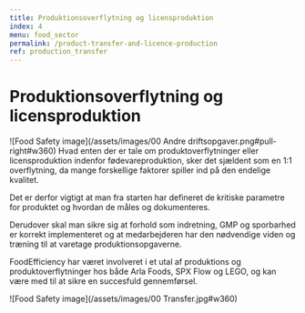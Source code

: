 ```yaml
---
title: Produktionsoverflytning og licensproduktion
index: 4
menu: food_sector
permalink: /product-transfer-and-licence-production
ref: production_transfer
---
```

# Produktionsoverflytning og licensproduktion

![Food Safety image](/assets/images/00 Andre driftsopgaver.png#pull-right#w360)
Hvad enten der er tale om produktoverflytninger eller licensproduktion indenfor fødevareproduktion, sker det sjældent som en 1:1 overflytning, da mange forskellige faktorer spiller ind på den endelige kvalitet. 

Det er derfor vigtigt at man fra starten har defineret de kritiske parametre for produktet og hvordan de måles og dokumenteres. 

Derudover skal man sikre sig at forhold som indretning, GMP og sporbarhed er korrekt implementeret og at medarbejderen har den nødvendige viden og træning til at varetage produktionsopgaverne. 

FoodEfficiency har været involveret i et utal af produktions og produktoverflytninger hos både Arla Foods, SPX Flow og LEGO, og kan være med til at sikre en succesfuld gennemførsel. 

![Food Safety image](/assets/images/00 Transfer.jpg#w360)
